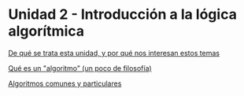 # Unidad 2 - Introducción a la lógica algorítmica

[De qué se trata esta unidad, y por qué nos interesan estos temas](./logica-algoritmica-de-que-se-trata.md)  

[Qué es un "algoritmo" (un poco de filosofía)](./algoritmo-filosofia.md)  

[Algoritmos comunes y particulares](./algoritmos-standard.md)  


